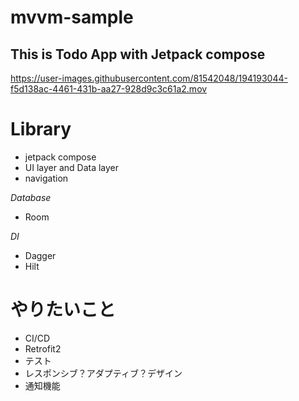 # mvvm-sample

## This is Todo App with Jetpack compose



https://user-images.githubusercontent.com/81542048/194193044-f5d138ac-4461-431b-aa27-928d9c3c61a2.mov


# Library
- jetpack compose
- UI layer and Data layer
- navigation
  
*Database*
  
- Room
  
*DI*
  
- Dagger
- Hilt
  
# やりたいこと
- CI/CD
- Retrofit2
- テスト
- レスポンシブ？アダプティブ？デザイン
- 通知機能
